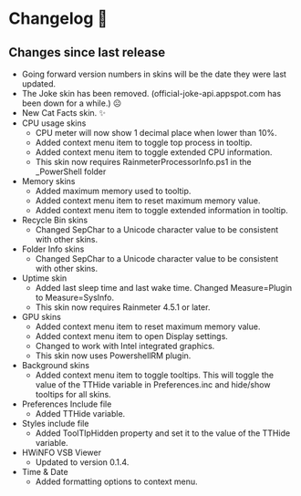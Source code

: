 # Changelog 📝

## Changes since last release

- Going forward version numbers in skins will be the date they were last updated.
- The Joke skin has been removed. (official-joke-api.appspot.com has been down for a while.) ☹
- New Cat Facts skin. ✨
- CPU usage skins
  - CPU meter will now show 1 decimal place when lower than 10%.
  - Added context menu item to toggle top process in tooltip.
  - Added context menu item to toggle extended CPU information.
  - This skin now requires RainmeterProcessorInfo.ps1 in the _PowerShell folder
- Memory skins
  - Added maximum memory used to tooltip.
  - Added context menu item to reset maximum memory value.
  - Added context menu item to toggle extended information in tooltip.
- Recycle Bin skins
  - Changed SepChar to a Unicode character value to be consistent with other skins.
- Folder Info skins
  - Changed SepChar to a Unicode character value to be consistent with other skins.
- Uptime skin
  - Added last sleep time and last wake time. Changed Measure=Plugin to Measure=SysInfo.
  - This skin now requires Rainmeter 4.5.1 or later.
- GPU skins
  - Added context menu item to reset maximum memory value.
  - Added context menu item to open Display settings.
  - Changed to work with Intel integrated graphics.
  - This skin now uses PowershellRM plugin.
- Background skins
  - Added context menu item to toggle tooltips. This will toggle the value of the TTHide variable in Preferences.inc and hide/show tooltips for all skins.
- Preferences Include file
  - Added TTHide variable.
- Styles include file
  - Added ToolTIpHidden property and set it to the value of the TTHide variable.
- HWiNFO VSB Viewer
  - Updated to version 0.1.4.
- Time & Date
  - Added formatting options to context menu. 

